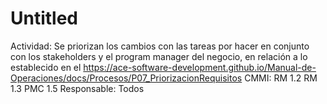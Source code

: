 # Untitled

Actividad: Se priorizan los cambios con las tareas por hacer en conjunto con los stakeholders y el program manager del negocio, en relación a lo establecido en el https://ace-software-development.github.io/Manual-de-Operaciones/docs/Procesos/P07_PriorizacionRequisitos
CMMI: RM 1.2
RM 1.3
PMC 1.5
Responsable: Todos